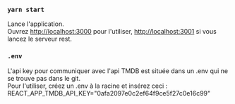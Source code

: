 ### `yarn start`

Lance l'application.<br />
Ouvrez [http://localhost:3000](http://localhost:3000) pour l'utiliser, [http://localhost:3001](http://localhost:3001) si vous lancez le serveur rest.

### `.env`

L'api key pour communiquer avec l'api TMDB est située dans un .env qui ne se trouve pas dans le git.</br>
Pour l'utiliser, créez un .env à la racine et insérez ceci : REACT_APP_TMDB_API_KEY="0afa2097e0c2ef64f9ce5f27c0e16c99"
